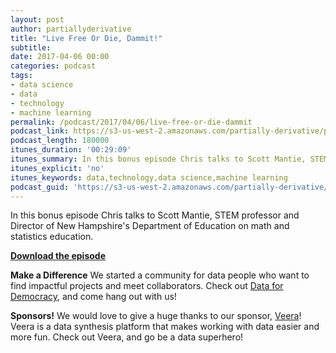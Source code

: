 ```yaml
---
layout: post
author: partiallyderivative
title: "Live Free Or Die, Dammit!"
subtitle:
date: 2017-04-06 00:00
categories: podcast
tags:
- data science
- data
- technology
- machine learning
permalink: /podcast/2017/04/06/live-free-or-die-dammit
podcast_link: https://s3-us-west-2.amazonaws.com/partially-derivative/partially_derivative_live_free_or_die_dammit.mp3
podcast_length: 180000
itunes_duration: '00:29:09'
itunes_summary: In this bonus episode Chris talks to Scott Mantie, STEM professor and Director of New Hampshire's Department of Education on math and statistics education.
itunes_explicit: 'no'
itunes_keywords: data,technology,data science,machine learning
podcast_guid: 'https://s3-us-west-2.amazonaws.com/partially-derivative/partially_derivative_live_free_or_die_dammit.mp3'
---
```


In this bonus episode Chris talks to Scott Mantie, STEM professor and Director of New Hampshire's Department of Education on math and statistics education.

[**Download the episode**](https://s3-us-west-2.amazonaws.com/partially-derivative/partially_derivative_live_free_or_die_dammit.mp3)

**Make a Difference**
We started a community for data people who want to find impactful projects and meet collaborators. Check out [Data for Democracy](https://medium.com/data-for-democracy), and come hang out with us!

**Sponsors!** We would love to give a huge thanks to our sponsor, [Veera](http://getveera.com/)! Veera is a data synthesis platform that makes working with data easier and more fun. Check out Veera, and go be a data superhero!
